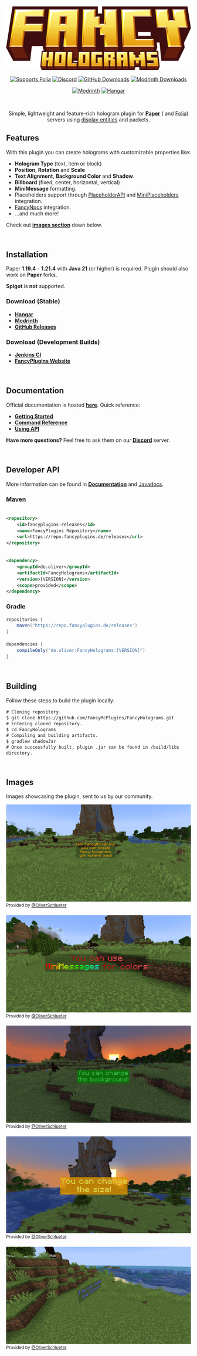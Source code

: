 <div align="center">

![Banner](../../docs/src/static/logos-and-banners/fancyholograms-banner.png)

[![Supports Folia](https://img.shields.io/badge/folia-supported-%23F9D879?labelColor=%2313154E&color=%234A44A6)](https://papermc.io/software/folia)
[![Discord](https://img.shields.io/discord/899740810956910683?cacheSeconds=3600&logo=discord&logoColor=white&label=%20&labelColor=%235865F2&color=%23707BF4)](https://discord.gg/ZUgYCEJUEx)
[![GitHub Downloads](https://img.shields.io/github/downloads/FancyMcPlugins/FancyHolograms/total?logo=github&labelColor=%2324292F&color=%23454F5A)](https://github.com/FancyMcPlugins/FancyHolograms/releases/latest)
[![Modrinth Downloads](https://img.shields.io/modrinth/dt/fancyholograms?logo=modrinth&logoColor=white&label=downloads&labelColor=%23139549&color=%2318c25f)](https://modrinth.com/plugin/fancyholograms)

[![Modrinth](https://cdn.jsdelivr.net/npm/@intergrav/devins-badges@3/assets/compact/available/modrinth_vector.svg)](https://modrinth.com/plugin/fancyholograms)
[![Hangar](https://cdn.jsdelivr.net/npm/@intergrav/devins-badges@3/assets/compact/available/hangar_vector.svg)](https://hangar.papermc.io/Oliver/FancyHolograms)

<br />

Simple, lightweight and feature-rich hologram plugin for **[Paper](https://papermc.io/software/paper)** (
and [Folia](https://papermc.io/software/folia)) servers using [display entities](https://minecraft.wiki/w/Display)
and packets.

</div>

## Features

With this plugin you can create holograms with customizable properties like:

- **Hologram Type** (text, item or block)
- **Position**, **Rotation** and **Scale**
- **Text Alignment**, **Background Color** and **Shadow**.
- **Billboard** (fixed, center, horizontal, vertical)
- **MiniMessage** formatting.
- Placeholders support through [PlaceholderAPI](https://github.com/PlaceholderAPI/PlaceholderAPI)
  and [MiniPlaceholders](https://github.com/MiniPlaceholders/MiniPlaceholders) integration.
- [FancyNpcs](ttps://github.com/FancyMcPlugins/FancyNpcs) integration.
- ...and much more!

Check out **[images section](#images)** down below.

<br />

## Installation

Paper **1.19.4** - **1.21.4** with **Java 21** (or higher) is required. Plugin should also work on **Paper** forks.

**Spigot** is **not** supported.

### Download (Stable)

- **[Hangar](https://hangar.papermc.io/Oliver/FancyHolograms)**
- **[Modrinth](https://modrinth.com/plugin/fancyholograms)**
- **[GitHub Releases](https://github.com/FancyMcPlugins/FancyHolograms/releases)**

### Download (Development Builds)

- **[Jenkins CI](https://jenkins.fancyplugins.de/job/FancyHolograms/)**
- **[FancyPlugins Website](https://fancyplugins.de/FancyHolograms/download)**

<br />

## Documentation

Official documentation is hosted **[here](https://fancyplugins.de/docs/fancyholograms.html)**. Quick reference:

- **[Getting Started](https://fancyplugins.de/docs/fh-getting-started.html)**
- **[Command Reference](https://fancyplugins.de/docs/fh-commands.html)**
- **[Using API](https://fancyplugins.de/docs/fh-api.html)**

**Have more questions?** Feel free to ask them on our **[Discord](https://discord.gg/ZUgYCEJUEx)** server.

<br />

## Developer API

More information can be found in **[Documentation](https://fancyplugins.de/docs/fh-api.html)**
and [Javadocs](https://fancyplugins.de/javadocs/fancyholograms/).

### Maven

```xml

<repository>
    <id>fancyplugins-releases</id>
    <name>FancyPlugins Repository</name>
    <url>https://repo.fancyplugins.de/releases</url>
</repository>
```

```xml

<dependency>
    <groupId>de.oliver</groupId>
    <artifactId>FancyHolograms</artifactId>
    <version>[VERSION]</version>
    <scope>provided</scope>
</dependency>
```

### Gradle

```groovy
repositories {
    maven("https://repo.fancyplugins.de/releases")
}

dependencies {
    compileOnly("de.oliver:FancyHolograms:[VERSION]")
}
```

<br />

## Building

Follow these steps to build the plugin locally:

```shell
# Cloning repository.
$ git clone https://github.com/FancyMcPlugins/FancyHolograms.git
# Entering cloned repository.
$ cd FancyHolograms
# Compiling and building artifacts.
$ gradlew shadowJar
# Once successfully built, plugin .jar can be found in /build/libs directory.
```

<br />

## Images

Images showcasing the plugin, sent to us by our community.

![Screenshot 1](https://github.com/FancyMcPlugins/FancyHolograms/blob/main/images/screenshots/example1.jpeg?raw=true)  
<sup>Provided by [@OliverSchlueter](https://github.com/OliverSchlueter)</sup>

![Screenshot 2](https://github.com/FancyMcPlugins/FancyHolograms/blob/main/images/screenshots/example2.jpeg?raw=true)  
<sup>Provided by [@OliverSchlueter](https://github.com/OliverSchlueter)</sup>

![Screenshot 3](https://github.com/FancyMcPlugins/FancyHolograms/blob/main/images/screenshots/example3.jpeg?raw=true)  
<sup>Provided by [@OliverSchlueter](https://github.com/OliverSchlueter)</sup>

![Screenshot 4](https://github.com/FancyMcPlugins/FancyHolograms/blob/main/images/screenshots/example4.jpeg?raw=true)  
<sup>Provided by [@OliverSchlueter](https://github.com/OliverSchlueter)</sup>

![Screenshot 5](https://github.com/FancyMcPlugins/FancyHolograms/blob/main/images/screenshots/example5.jpeg?raw=true)  
<sup>Provided by [@OliverSchlueter](https://github.com/OliverSchlueter)</sup>
